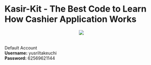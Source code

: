 # Kasir-Kit - The Best Code to Learn How Cashier Application Works
<center><img src="https://kasirkit.github.io/img/mb2.png"></center>
<br />
<br />Default Account
<br /><b>Username:</b> yusriltakeuchi
<br /><b>Password:</b> 62569621144
